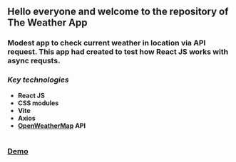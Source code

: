 ## Hello everyone and welcome to the repository of The Weather App

### Modest app to check current weather in location via API request. This app had created to test how React JS works with async requsts.

### *Key technologies*
* **React JS**
* **CSS modules**
* **Vite** 
* **Axios**
* **[OpenWeatherMap](https://openweathermap.org/) API**

#
### [Demo](t1moq.github.io/SkvoshStore/)
